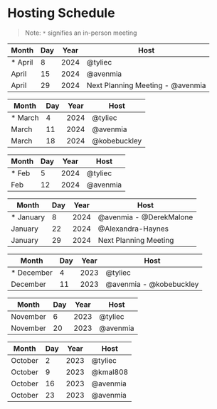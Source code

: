 # Hosting Schedule

> Note: `*` signifies an in-person meeting

| Month | Day | Year | Host |
| --- | --- | --- | --- |
| * April | 8 | 2024 | @tyliec |
| April | 15 | 2024 | @avenmia |
| April | 29 | 2024 | Next Planning Meeting - @avenmia |

| Month | Day | Year | Host |
| --- | --- | --- | --- |
| * March | 4 | 2024 | @tyliec |
| March | 11 | 2024 | @avenmia |
| March | 18 | 2024 |  @kobebuckley |

| Month | Day | Year | Host |
| --- | --- | --- | --- |
| * Feb | 5 | 2024 | @tyliec |
| Feb | 12 | 2024 | @avenmia |

| Month | Day | Year | Host |
| --- | --- | --- | --- |
| * January | 8 | 2024 | @avenmia - @DerekMalone |
| January | 22 | 2024 | @Alexandra-Haynes |
| January | 29 | 2024 | Next Planning Meeting |

| Month | Day | Year | Host |
| --- | --- | --- | --- |
| * December | 4 | 2023 | @tyliec |
| December | 11 | 2023 | @avenmia - @kobebuckley |

| Month | Day | Year | Host |
| --- | --- | --- | --- |
| November | 6 | 2023 | @tyliec |
| November | 20 | 2023 | @avenmia |

| Month | Day | Year | Host |
| --- | --- | --- | --- |
| October | 2 | 2023 | @tyliec |
| October | 9 | 2023 | @kmal808 |
| October | 16 | 2023 | @avenmia |
| October | 23 | 2023 | @avenmia |
